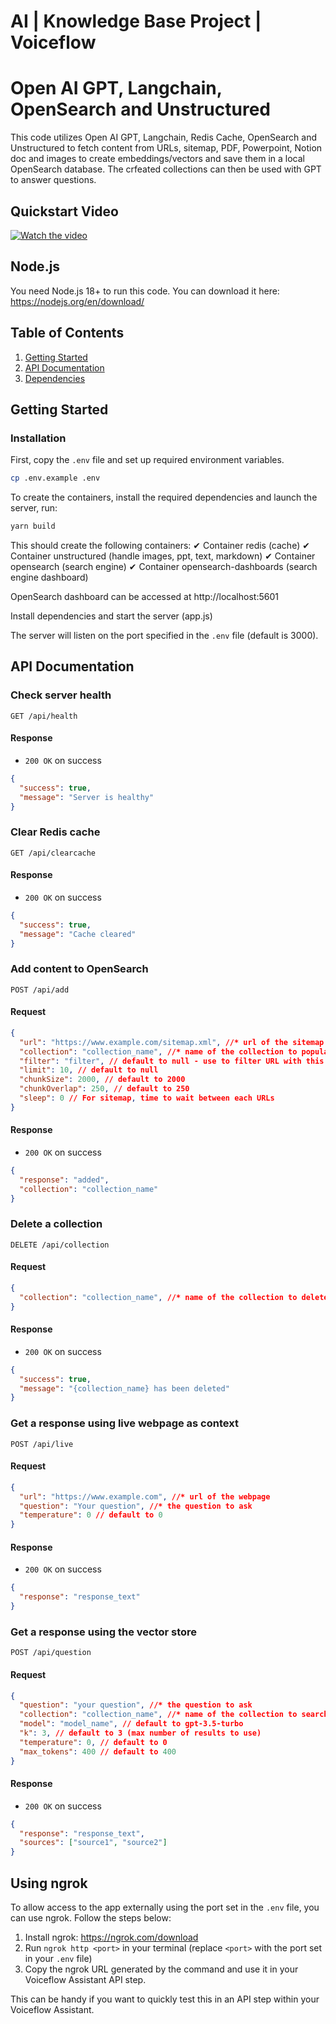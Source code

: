 # AI | Knowledge Base Project | Voiceflow
# Open AI GPT, Langchain, OpenSearch and Unstructured

This code utilizes Open AI GPT, Langchain, Redis Cache, OpenSearch and Unstructured to fetch content from URLs, sitemap, PDF, Powerpoint, Notion doc and images to create embeddings/vectors and save them in a local OpenSearch database. The crfeated collections can then be used with GPT to answer questions.

## Quickstart Video
[![Watch the video](https://s3.amazonaws.com/com.voiceflow.studio/share/loom/loom.png)](https://loom.com/share/02833f38e3a6461983a2d7c3a3a570b8)


## Node.js
You need Node.js 18+ to run this code. You can download it here: https://nodejs.org/en/download/



## Table of Contents

1. [Getting Started](#getting-started)
2. [API Documentation](#api-documentation)
3. [Dependencies](#dependencies)

## Getting Started

### Installation

First, copy the `.env` file and set up required environment variables.

```bash
cp .env.example .env
```

To create the containers, install the required dependencies and launch the server, run:

```bash
yarn build
```

This should create the following containers:
✔ Container redis (cache)
✔ Container unstructured (handle images, ppt, text, markdown)
✔ Container opensearch (search engine)
✔ Container opensearch-dashboards  (search engine dashboard)

OpenSearch dashboard can be accessed at http://localhost:5601

Install dependencies and start the server (app.js)

The server will listen on the port specified in the `.env` file (default is 3000).


## API Documentation

### Check server health

```
GET /api/health
```

#### Response

- `200 OK` on success

```json
{
  "success": true,
  "message": "Server is healthy"
}
```

### Clear Redis cache

```
GET /api/clearcache
```

#### Response

- `200 OK` on success

```json
{
  "success": true,
  "message": "Cache cleared"
}
```


### Add content to OpenSearch

```
POST /api/add
```

#### Request

```json
{
  "url": "https://www.example.com/sitemap.xml", //* url of the sitemap
  "collection": "collection_name", //* name of the collection to populate
  "filter": "filter", // default to null - use to filter URL with this string (ex. "/blog/")
  "limit": 10, // default to null
  "chunkSize": 2000, // default to 2000
  "chunkOverlap": 250, // default to 250
  "sleep": 0 // For sitemap, time to wait between each URLs
}
```

#### Response

- `200 OK` on success

```json
{
  "response": "added",
  "collection": "collection_name"
}
```

### Delete a collection

```
DELETE /api/collection
```

#### Request

```json
{
  "collection": "collection_name", //* name of the collection to delete
}
```

#### Response

- `200 OK` on success

```json
{
  "success": true,
  "message": "{collection_name} has been deleted"
}
```

### Get a response using live webpage as context

```
POST /api/live
```

#### Request

```json
{
  "url": "https://www.example.com", //* url of the webpage
  "question": "Your question", //* the question to ask
  "temperature": 0 // default to 0
}
```

#### Response

- `200 OK` on success

```json
{
  "response": "response_text"
}
```

### Get a response using the vector store

```
POST /api/question
```

#### Request

```json
{
  "question": "your question", //* the question to ask
  "collection": "collection_name", //* name of the collection to search
  "model": "model_name", // default to gpt-3.5-turbo
  "k": 3, // default to 3 (max number of results to use)
  "temperature": 0, // default to 0
  "max_tokens": 400 // default to 400
}
```

#### Response

- `200 OK` on success

```json
{
  "response": "response_text",
  "sources": ["source1", "source2"]
}
```


## Using ngrok

To allow access to the app externally using the port set in the `.env` file, you can use ngrok. Follow the steps below:

1. Install ngrok: https://ngrok.com/download
2. Run `ngrok http <port>` in your terminal (replace `<port>` with the port set in your `.env` file)
3. Copy the ngrok URL generated by the command and use it in your Voiceflow Assistant API step.

This can be handy if you want to quickly test this in an API step within your Voiceflow Assistant.
